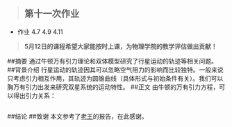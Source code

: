 >## 第十一次作业
- 作业 4.7 4.9 4.11
> **5月12日的课程希望大家能按时上课，为物理学院的教学评估做出贡献！**

##摘要
通过牛顿万有引力理论和双体模型研究了行星运动的轨迹等相关问题。
##背景介绍
行星运动的轨迹因其可以忽略空气阻力的影响而比较独特。一般来说只考虑引力相互作用，其轨迹为圆锥曲线（具体形式与初始条件有关）。我们可以胸万有引力出发来研究双星系统的运动特性。
##正文
由牛顿的万有引力方程，可以得出引力关系：

![]()

##结论
##致谢
本文参考了[老王](https://github.com/Wangzhengwhu)的报告，在此感谢。
